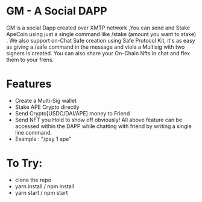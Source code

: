 
# GM - A Social DAPP

GM is a social Dapp created over XMTP network ,You can send and Stake ApeCoin using just a single command like /stake (amount you want to stake) . We also support on-Chat Safe creation using Safe Protocol Kit, it's as easy as giving a /safe command in the message and viola a Multisig with two signers is created. You can also share your On-Chain Nfts in chat and flex them to your frens.

# Features
* Create a Multi-Sig wallet
* Stake APE Crypto directly
* Send Crypto[USDC/DAI/APE] money to Friend
* Send NFT you Hold to show off obviously!
All above feature can be accessed within the DAPP while chatting with friend by writing a single line command.
* Example : "/pay 1 ape"


# To Try:
* clone the repo
* yarn install / npm install
* yarn start / npm start

